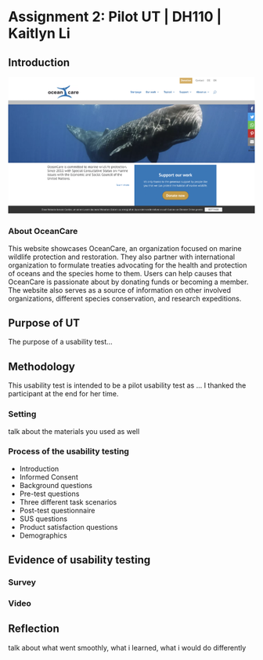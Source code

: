 # Assignment 2: Pilot UT | DH110 | Kaitlyn Li

## Introduction
![screen shot](oceancare.png)
### About OceanCare
This website showcases OceanCare, an organization focused on marine wildlife protection and restoration. They also partner with international organization to formulate treaties advocating for the health and protection of oceans and the species home to them. Users can help causes that OceanCare is passionate about by donating funds or becoming a member. The website also serves as a source of information on other involved organizations, different species conservation, and research expeditions.

## Purpose of UT
The purpose of a usability test...

## Methodology
This usability test is intended to be a pilot usability test as ...
I thanked the participant at the end for her time.

### Setting
talk about the materials you used as well

### Process of the usability testing
* Introduction
* Informed Consent
* Background questions
* Pre-test questions
* Three different task scenarios
* Post-test questionnaire
* SUS questions
* Product satisfaction questions
* Demographics

## Evidence of usability testing
### Survey
### Video

## Reflection
talk about what went smoothly, what i learned, what i would do differently
